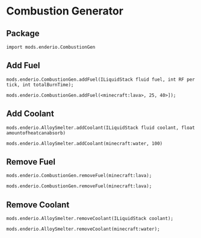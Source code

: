# Combustion Generator
## Package
`import mods.enderio.CombustionGen`

## Add Fuel
```
mods.enderio.CombustionGen.addFuel(ILiquidStack fluid fuel, int RF per tick, int totalBurnTime);

mods.enderio.CombustionGen.addFuel(<minecraft:lava>, 25, 40>]);
```

## Add Coolant

```
mods.enderio.AlloySmelter.addCoolant(ILiquidStack fluid coolant, float amountofheatcanabsorb)

mods.enderio.AlloySmelter.addCoolant(minecraft:water, 100)
```
## Remove Fuel
```
mods.enderio.CombustionGen.removeFuel(minecraft:lava);

mods.enderio.CombustionGen.removeFuel(minecraft:lava);
```

## Remove Coolant

```
mods.enderio.AlloySmelter.removeCoolant(ILiquidStack coolant);

mods.enderio.AlloySmelter.removeCoolant(minecraft:water);
```
